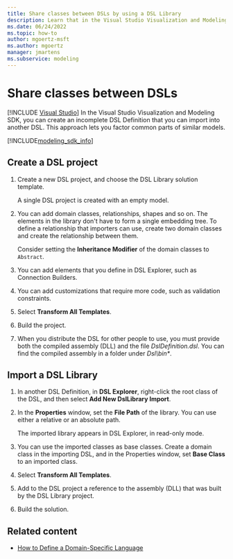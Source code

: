 ```yaml
---
title: Share classes between DSLs by using a DSL Library
description: Learn that in the Visual Studio Visualization and Modeling SDK, you can create an incomplete DSL Definition that you can import into another DSL.
ms.date: 06/24/2022
ms.topic: how-to
author: mgoertz-msft
ms.author: mgoertz
manager: jmartens
ms.subservice: modeling
---
```


# Share classes between DSLs

[!INCLUDE [Visual Studio](~/includes/applies-to-version/vs-windows-only.md)]
In the Visual Studio Visualization and Modeling SDK, you can create an incomplete DSL Definition that you can import into another DSL. This approach lets you factor common parts of similar models.

[!INCLUDE[modeling_sdk_info](includes/modeling_sdk_info.md)]

## Create a DSL project

1. Create a new DSL project, and choose the DSL Library solution template.

   A single DSL project is created with an empty model.

2. You can add domain classes, relationships, shapes and so on. The elements in the library don't have to form a single embedding tree. To define a relationship that importers can use, create two domain classes and create the relationship between them.

   Consider setting the **Inheritance Modifier** of the domain classes to `Abstract`.

3. You can add elements that you define in DSL Explorer, such as Connection Builders.

4. You can add customizations that require more code, such as validation constraints.

5. Select **Transform All Templates**.

6. Build the project.

7. When you distribute the DSL for other people to use, you must provide both the compiled assembly (DLL) and the file *DslDefinition.dsl*. You can find the compiled assembly in a folder under _Dsl\bin\*_.

## Import a DSL Library

1. In another DSL Definition, in **DSL Explorer**, right-click the root class of the DSL, and then select **Add New DslLibrary Import**.

2. In the **Properties** window, set the **File Path** of the library. You can use either a relative or an absolute path.

   The imported library appears in DSL Explorer, in read-only mode.

3. You can use the imported classes as base classes. Create a domain class in the importing DSL, and in the Properties window, set **Base Class** to an imported class.

4. Select **Transform All Templates**.

5. Add to the DSL project a reference to the assembly (DLL) that was built by the DSL Library project.

6. Build the solution.

## Related content

- [How to Define a Domain-Specific Language](../modeling/how-to-define-a-domain-specific-language.md)
